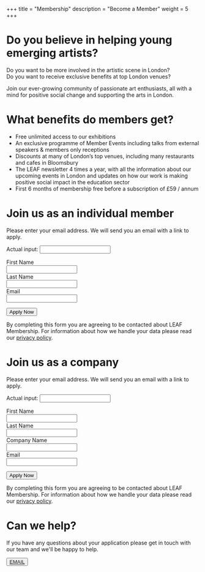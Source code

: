 +++
title = "Membership"
description = "Become a Member"
weight = 5
+++

# **Do you believe in helping young emerging artists?**

Do you want to be more involved in the artistic scene in London?  
Do you want to receive exclusive benefits at top London venues?

Join our ever-growing community of passionate art enthusiasts, all with a mind for positive social change and supporting the arts in London.

# **What benefits do members get?**

- Free unlimited access to our exhibitions
- An exclusive programme of Member Events including talks from external speakers & members only receptions
- Discounts at many of London’s top venues, including many restaurants and cafes in Bloomsbury
- The LEAF newsletter 4 times a year, with all the information about our upcoming events in London
    and updates on how our work is making positive social impact in the education sector
- First 6 months of membership free before a subscription of £59 / annum

# **Join us as an individual member**

<div class="form_container">
    Please enter your email address. We will send you an email with a link to apply.
    <form name="member_individual" method="POST" data-netlify-recaptcha="true" netlify-honeypot="actual-input" data-netlify="true">
        <p class="hide">
            <label>Actual input: <input name="actual-input" /></label>
        </p>
        <div class="row">
            <div class="col-25">
                <label for="fname">First Name</label>
            </div>
            <div class="col-75">
                <input type="text" id="fname" name="firstname">
            </div>
        </div>
        <div class="row">
            <div class="col-25">
                <label for="lname">Last Name</label>
            </div>
            <div class="col-75">
                <input type="text" id="lname" name="lastname">
            </div>
        </div>
        <div class="row">
            <div class="col-25">
                <label for="lname">Email</label>
            </div>
            <div class="col-75">
                <input type="text" id="email" name="email">
            </div>
        </div>
        <div data-netlify-recaptcha="true"></div>
        <p>
            <button type="submit">Apply Now</button>
        </p>
        <p>
            By completing this form you are agreeing to be contacted about LEAF Membership.
            For information about how we handle your data please read our <a href="/privacy">privacy policy</a>.
        </p>
    </form>
</div>

# **Join us as a company**

<div class="form_container">
    Please enter your email address. We will send you an email with a link to apply.
    <form name="member_company" method="POST" data-netlify-recaptcha="true" netlify-honeypot="actual-input" data-netlify="true">
        <p class="hide">
            <label>Actual input: <input name="actual-input" /></label>
        </p>
        <div class="row">
            <div class="col-25">
                <label for="fname">First Name</label>
            </div>
            <div class="col-75">
                <input type="text" id="fname" name="firstname">
            </div>
        </div>
        <div class="row">
            <div class="col-25">
                <label for="lname">Last Name</label>
            </div>
            <div class="col-75">
                <input type="text" id="lname" name="lastname">
            </div>
        </div>
        <div class="row">
            <div class="col-25">
                <label for="lname">Company Name</label>
            </div>
            <div class="col-75">
                <input type="text" id="compname" name="compname">
            </div>
        </div>
        <div class="row">
            <div class="col-25">
                <label for="lname">Email</label>
            </div>
            <div class="col-75">
                <input type="text" id="email" name="email">
            </div>
        </div>
        <div data-netlify-recaptcha="true"></div>
        <p>
            <button type="submit">Apply Now</button>
        </p>
        <p>
            By completing this form you are agreeing to be contacted about LEAF Membership.
            For information about how we handle your data please read our <a href="/privacy">privacy policy</a>.
        </p>
    </form>
</div>

<div class="color_block">

# **Can we help?**

If you have any questions about your application please get in touch with our team and we'll be happy to help.
<p>
    <button><a href="mailto:membership@theleaf">EMAIL</a></button>
</p>
</div>